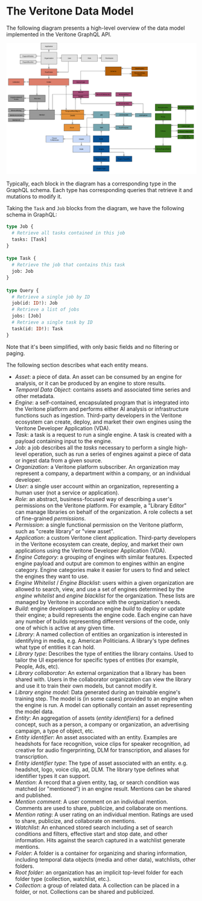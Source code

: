 # The Veritone Data Model

The following diagram presents a high-level overview of the data model
implemented in the Veritone GraphQL API.

![Entity relationship diagram](veritone-graphql-erd.svg)

Typically, each block in the diagram has a corresponding type in the GraphQL
schema. Each type has corresponding queries that retrieve it and mutations
to modify it.

Taking the `Task` and `Job` blocks from the diagram, we have the following
schema in GraphQL:

```graphql
type Job {
  # Retrieve all tasks contained in this job
  tasks: [Task]
}

type Task {
  # Retrieve the job that contains this task
  job: Job
}

type Query {
  # Retrieve a single job by ID
  job(id: ID!): Job
  # Retrieve a list of jobs
  jobs: [Job]
  # Retrieve a single task by ID
  task(id: ID!): Task
}
```

Note that it's been simplified, with only basic fields and no filtering or paging.

The following section describes what each entity means.

* _Asset_:  a piece of data. An asset can be consumed by an engine for analysis,
or it can be produced by an engine to store results.
* _Temporal Data Object_:  contains assets and associated time series and other metadata.
* _Engine_:  a self-contained, encapsulated program that is integrated into the Veritone
platform and performs either AI analysis or infrastructure functions such as ingestion. Third-party developers in the Veritone ecosystem
can create, deploy, and market their own engines using the
Veritone Developer Application (VDA).
* _Task_:  a task is a request to run a single engine. A task is created with a payload containing input to the engine.
* _Job_:  a job describes all the _tasks_ necessary to perform a
single high-level operation, such as run a series of engines against
a piece of data or ingest data from a given source.
* _Organization_:  a Veritone platform subscriber. An organization
may represent a company, a department within a company, or an
individual developer.
* _User_:  a single user account within an organization, representing
a human user (not a service or application).
* _Role_:  an abstract, business-focused way of describing a user's permissions
on the Veritone platform. For example, a "Library Editor" can manage libraries
on behalf of the organization. A role collects a set of fine-grained _permissions_.
* _Permission_: a single functional permission on the Veritone platform,
such as "create library" or "view asset".
* _Application_:  a custom Veritone client application. Third-party developers in the Veritone ecosystem
can create, deploy, and market their own applications using the
Veritone Developer Application (VDA).
* _Engine Category_:  a grouping of engines with similar features.
Expected engine payload and output are common to engines within
an engine category. Engine categories make it easier for users to
find and select the engines they want to use.
* _Engine Whitelist_ / _Engine Blacklist_:  users within a
given organization are allowed to search, view, and use a set of
engines determined by the _engine whitelist_ and _engine blacklist_
for the organization. These lists are managed by Veritone in
accordance with the organization's needs.
* _Build_:  engine developers upload an engine _build_ to deploy
or update their engine; a build represents the engine code.
Each engine can have any number of builds representing different
versions of the code, only one of which is active at any given time.
* _Library_:  A named collection of entities an organization is interested in identifying in media, e.g. American Politicians. A library's type defines what type of entities it can hold.
* _Library type_:  Describes the type of entities the library contains. Used to tailor the UI experience for specific types of entities (for example, People, Ads, etc).
* _Library collaborator_:  An external organization that
a library has been shared with. Users in the collaborator
organization can view the library and use it to train
their own models, but cannot modify it.
* _Library engine model_:  Data generated during an trainable engine's training step. The model is (in some cases) provided to an engine when the engine is run. A model can optionally contain an asset representing the model data.
* _Entity_:  An aggregation of assets (_entity identifiers_) for a defined concept, such as a person, a company or organization, an advertising campaign, a type of object, etc.
* _Entity identifier_:  An asset associated with an entity. Examples are headshots for face recognition, voice clips for speaker recognition, ad creative for audio fingerprinting, DLM for transcription, and aliases for transcription.
* _Entity identifier type_:  The type of asset associated with an entity. e.g. headshot, logo, voice clip, ad, DLM. The library type defines what identifier types it can support.
* _Mention_:  A record that a given entity, tag, or search condition was
matched (or "mentioned") in an engine result. Mentions can be shared and published.
* _Mention comment_:  A user comment on an individual mention. Comments are used
to share, publicize, and collaborate on mentions.
* _Mention rating_:  A user rating on an individual mention. Ratings are used
to share, publicize, and collaborate on mentions.
* _Watchlist_:  An enhanced stored search including a set of search conditions
and filters, effective start and stop date, and other information. Hits against
the search captured in a watchlist generate mentions.
* _Folder_:  A folder is a container for organizing and sharing information,
including temporal data objects (media and other data), watchlists, other folders.
* _Root folder_:  an organization has an implicit top-level folder for each
folder type (collection, watchlist, etc.).
* _Collection_:  a group of related data. A collection can be placed in a folder, or not. Collections can be shared and publicized.
